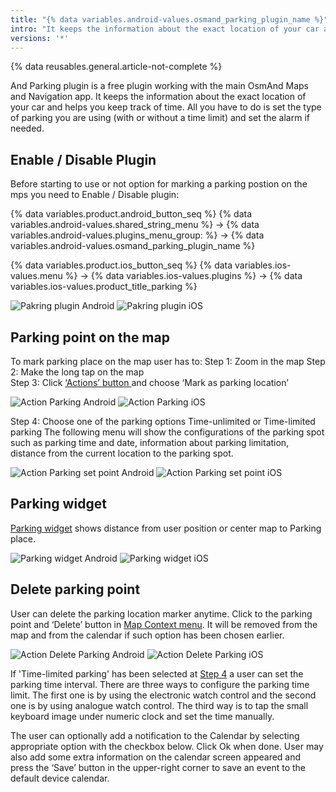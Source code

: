 ```yaml
---
title: "{% data variables.android-values.osmand_parking_plugin_name %}"
intro: "It keeps the information about the exact location of your car and helps you keep track of time."
versions: '*'
---
```

{% data reusables.general.article-not-complete %}

And Parking plugin is a free plugin working with the main OsmAnd Maps and Navigation app. It keeps the information about the exact location of your car and helps you keep track of time. All you have to do is set the type of parking you are using (with or without a time limit) and set the alarm if needed.


## Enable / Disable Plugin

Before starting to use or not option for marking a parking postion on the mps you need to Enable / Disable plugin:

{% data variables.product.android_button_seq %} {% data variables.android-values.shared_string_menu %} → {% data variables.android-values.plugins_menu_group: %} → {% data variables.android-values.osmand_parking_plugin_name %}

{% data variables.product.ios_button_seq %} {% data variables.ios-values.menu %} → {% data variables.ios-values.plugins %} → {% data variables.ios-values.product_title_parking %}

![Pakring plugin Android](/assets/images/plugins/parking/parking_plugin_android.png) ![Pakring plugin iOS](/assets/images/plugins/parking/parking_plugin_ios.png)


## Parking point on the map

To mark parking place on the map user has to:
Step 1: Zoom in the map 
Step 2: Make the long tap on the map  
Step 3: Click [‘Actions’ button ](/osmand/map/map-context-menu#-add--delete-parking-point) and choose ‘Mark as parking location’ 

![Action Parking Android](/assets/images/map/action_parking_android.png) ![Action Parking iOS](/assets/images/map/action_parking_ios.png)

Step 4: Choose one of the parking options Time-unlimited or Time-limited parking 
The following menu will show the configurations of the parking spot such as parking time and date, information about parking limitation, distance from the current location to the parking spot.

![Action Parking set point Android](/assets/images/plugins/parking/parking_set_android.png) ![Action Parking set point iOS](/assets/images/plugins/parking/parking_set_ios.png)

## Parking widget 

[Parking widget](/osmand/widgets/info-widgets#-parking-widget) shows distance from user position or center map to Parking place.

![Parking widget Android](/assets/images/plugins/parking/parking_widget_android.png) ![Parking widget iOS](/assets/images/plugins/parking/parking_widget_ios.png)

## Delete parking point

User can delete the parking location marker anytime. Click to the parking point and ‘Delete’ button in [Map Context menu](/osmand/map/map-context-menu#-add--delete-parking-point).
It will be removed from the map and from the calendar if such option has been chosen earlier.

![Action Delete Parking Android](/assets/images/map/context_menu_limited_parking.png) ![Action Delete Parking iOS](/assets/images/map/context_menu_limited_parking_ios.png)

If 'Time-limited parking' has been selected at [Step 4]() a user can set the parking time interval.
There are three ways to configure the parking time limit. The first one is by using the electronic watch control and the second one is by using analogue watch control. The third way is to tap the small keyboard image under numeric clock and set the time manually.

The user can optionally add a notification to the Calendar by selecting appropriate option with the checkbox below. Click Ok when done.
User may also add some extra information on the calendar screen appeared and press the ‘Save’ button in the upper-right corner to save an event to the default device calendar.
